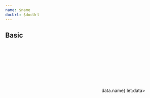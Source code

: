 ```yaml
---
name: $name
docUrl: $docUrl
---
```


<script lang="ts">
	import { get } from 'svelte/store';
	import { scaleBand, scaleTime } from 'd3-scale';
	import { addHours, addMinutes, format, startOfDay } from 'date-fns';
	import { Duration } from 'svelte-ux';
	import { formatNumberAsStyle } from 'svelte-ux/utils/number';
	import { sort } from 'd3-array';

	import Chart, { Svg } from '$lib/components/Chart.svelte';
	import Area from '$lib/components/Area.svelte';
	import AxisX from '$lib/components/AxisX.svelte';
	import AxisY from '$lib/components/AxisY.svelte';
	import Baseline from '$lib/components/Baseline.svelte';
	import ConnectedPoints from '$lib/components/ConnectedPoints.svelte';
	import HighlightLine from '$lib/components/HighlightLine.svelte';
	import HighlightRect from '$lib/components/HighlightRect.svelte';
	import Labels from '$lib/components/Labels.svelte';
	import Points from '$lib/components/Points.svelte';
	import TooltipContext from '$lib/components/TooltipContext.svelte';
	import Tooltip from '$lib/components/Tooltip.svelte';
	import TooltipItem from '$lib/components/TooltipItem.svelte';
	import TooltipSeparator from '$lib/components/TooltipSeparator.svelte';

	import Preview from '$lib/docs/Preview.svelte';
	import { createDateSeries, getRandomInteger } from '$lib/utils/genData';

	// const data = createDateSeries({ min: 50, max: 100, value: 'integer' });

	const count = 10;
	const now = startOfDay(new Date());
	let lastStartDate = now;

	const data = Array.from({ length: count }).map((_, i) => {
		const startDate = addMinutes(lastStartDate, getRandomInteger(0, 60));
		const endDate = addMinutes(startDate, getRandomInteger(0, 60));
		lastStartDate = startDate;
		return {
			name: `Item ${i + 1}`,
			startDate,
			endDate
		};
	});

	/*
	data.push({
		name: 'Item 2',
		startDate: addMinutes(now, 30),
		endDate: addMinutes(now, 160),
	})
	*/

	$: yDomain = data.map((x) => x.name).reverse()
	//$: console.log({ data, yDomain })
</script>

## Basic

<Preview>
	<div class="h-[300px] p-4 border rounded">
		<Chart
			{data}
			x={['startDate', 'endDate']}
			xScale={scaleTime()}
			y="name"
			yScale={scaleBand()}
			padding={{ left: 36, bottom: 36 }}
		>
			<TooltipContext>
				<Svg>
					<AxisY gridlines={{ style: 'stroke-dasharray: 2' }} />
					<AxisX formatTick={(d) => format(d, 'h:mm aa')} />
					<Baseline y />
					<ConnectedPoints stroke="#000" />
					<Points class="fill-blue-500 stroke-blue-800" />
					<HighlightLine color="var(--color-blue-500)" />
					<HighlightRect color="var(--color-blue-500)" />
				</Svg>
				<Tooltip header={data => data.name} let:data>
					<TooltipItem label="start" value={format(data.startDate, 'h:mm:ss')} />
					<TooltipItem label="end" value={format(data.startDate, 'h:mm:ss')} />
					<TooltipSeparator />
					<TooltipItem label="duration" valueAlign="right">
						<Duration start={data.startDate} end={data.endDate} />
					</TooltipItem>
				</Tooltip>
			</TooltipContext>
		</Chart>
	</div>
</Preview>
